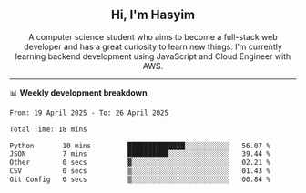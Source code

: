 <h2 align="center">Hi, I'm Hasyim</h2>

<p align="center">A computer science student who aims to become a full-stack web developer and has a great curiosity to learn new things. I’m currently learning backend development using JavaScript and Cloud Engineer with AWS.</p>

---

📊 **Weekly development breakdown**

<!--START_SECTION:waka-->

```txt
From: 19 April 2025 - To: 26 April 2025

Total Time: 18 mins

Python       10 mins         ██████████████░░░░░░░░░░░   56.07 %
JSON         7 mins          ██████████░░░░░░░░░░░░░░░   39.44 %
Other        0 secs          ▓░░░░░░░░░░░░░░░░░░░░░░░░   02.21 %
CSV          0 secs          ▒░░░░░░░░░░░░░░░░░░░░░░░░   01.43 %
Git Config   0 secs          ▒░░░░░░░░░░░░░░░░░░░░░░░░   00.84 %
```

<!--END_SECTION:waka-->

<!-- - You can reach me on **hasyim11c@gmail.com** -->
